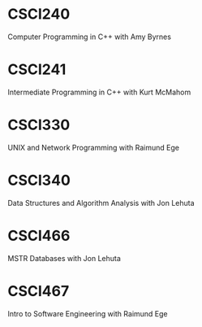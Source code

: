 # CSCI240 <br />
Computer Programming in C++ with Amy Byrnes

# CSCI241 <br />
Intermediate Programming in C++ with Kurt McMahom

# CSCI330 <br />
UNIX and Network Programming with Raimund Ege

# CSCI340 <br />
Data Structures and Algorithm Analysis with Jon Lehuta

# CSCI466 <br />
MSTR Databases with Jon Lehuta

# CSCI467 <br />
Intro to Software Engineering with Raimund Ege
